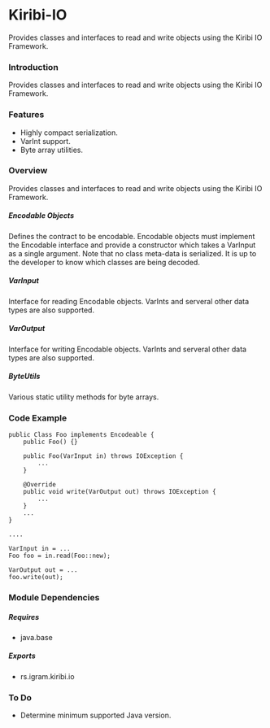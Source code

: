 # Kiribi-IO
Provides classes and interfaces to read and write objects using the Kiribi IO Framework.

### Introduction
Provides classes and interfaces to read and write objects using the Kiribi IO Framework.

### Features
* Highly compact serialization.
* VarInt support.
* Byte array utilities.

### Overview
Provides classes and interfaces to read and write objects using the Kiribi IO Framework.

##### Encodable Objects
Defines the contract to be encodable. Encodable objects must implement the Encodable interface and provide a constructor which takes a VarInput as a single argument. Note that no class meta-data is serialized. It is up to the developer to know which classes are being decoded.

##### VarInput
Interface for reading Encodable objects. VarInts and serveral other data types are also supported.

##### VarOutput
Interface for writing Encodable objects. VarInts and serveral other data types are also supported.

##### ByteUtils
Various static utility methods for byte arrays.

### Code Example

 	public Class Foo implements Encodeable {
    	public Foo() {}
 
    	public Foo(VarInput in) throws IOException {
          	...
        }
 
        @Override
        public void write(VarOutput out) throws IOException {
          	...
        }
        ...
    }
 
    ....
 
    VarInput in = ...
    Foo foo = in.read(Foo::new);
    
    VarOutput out = ...
    foo.write(out);


### Module Dependencies
##### Requires
* java.base

##### Exports
* rs.igram.kiribi.io

### To Do
* Determine minimum supported Java version.